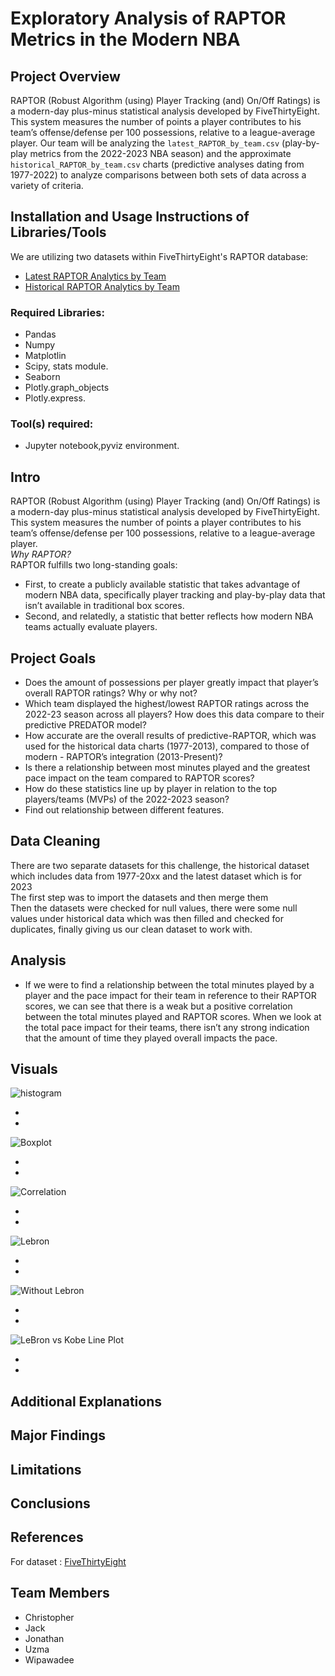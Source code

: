 # Exploratory Analysis of RAPTOR Metrics in the Modern NBA

## Project Overview
RAPTOR (Robust Algorithm (using) Player Tracking (and) On/Off Ratings) is a modern-day plus-minus statistical analysis developed by FiveThirtyEight. This system measures the number of points a player contributes to his team’s offense/defense per 100 possessions, relative to a league-average player. Our team will be analyzing the `latest_RAPTOR_by_team.csv` (play-by-play metrics from the 2022-2023 NBA season) and the approximate `historical_RAPTOR_by_team.csv` charts (predictive analyses dating from 1977-2022) to analyze comparisons between both sets of data across a variety of criteria. 

## Installation and Usage Instructions of Libraries/Tools
We are utilizing two datasets within FiveThirtyEight's RAPTOR database:

- [Latest RAPTOR Analytics by Team](https://projects.fivethirtyeight.com/nba-model/2023/latest_RAPTOR_by_team.csv) 
- [Historical RAPTOR Analytics by Team](https://github.com/fivethirtyeight/data/blob/master/nba-raptor/historical_RAPTOR_by_team.csv) 

### Required Libraries:
- Pandas
- Numpy
- Matplotlin
- Scipy, stats module.
- Seaborn
- Plotly.graph_objects
- Plotly.express.
### Tool(s) required:
- Jupyter notebook,pyviz environment.
## Intro
RAPTOR (Robust Algorithm (using) Player Tracking (and) On/Off Ratings) is a modern-day plus-minus statistical analysis developed by FiveThirtyEight. This system measures the number of points a player contributes to his team’s offense/defense per 100 possessions, relative to a league-average player.<br>
_Why RAPTOR?_<br>
RAPTOR fulfills two long-standing goals:
- First, to create a publicly available statistic that takes advantage of modern NBA data, specifically player tracking and play-by-play data that isn’t available in traditional box scores.
- Second, and relatedly,  a statistic that better reflects how modern NBA teams actually evaluate players.

## Project Goals
- Does the amount of possessions per player greatly impact that player’s overall RAPTOR ratings? Why or why not?
- Which team displayed the highest/lowest RAPTOR ratings across the 2022-23 season across all players? How does this data compare to their predictive PREDATOR model?
- How accurate are the overall results of predictive-RAPTOR, which was used for the historical data charts (1977-2013), compared to those of modern - RAPTOR’s integration (2013-Present)? 
- Is there a relationship between most minutes played and the greatest pace impact on the team compared to RAPTOR scores?
- How do these statistics line up by player in relation to the top players/teams (MVPs) of the 2022-2023 season?
- Find out relationship between different features.

## Data Cleaning
There are two separate datasets for this challenge, the historical dataset which includes data from 1977-20xx and the latest dataset which is for 2023<br>
The first step was to import the datasets and then merge them<br>
Then the datasets were checked for null values, there were some null values under historical data which was then filled and checked for duplicates, finally giving us our clean dataset to work with.
## Analysis
- If we were to find a relationship between the total minutes played by a player and the pace impact for their team in reference to their RAPTOR scores, we can see that there is a weak but a positive correlation between the total minutes played and RAPTOR scores. When we look at the total pace impact for their teams, there isn’t any strong indication that the amount of time they played overall impacts the pace.
## Visuals
![histogram](../RAPTOR-Analysis/Project%201%20Files/Visuals/histogram.png)

- 
- 
![Boxplot](../RAPTOR-Analysis/Project%201%20Files/Visuals/Boxplot.png)

- 
- 
![Correlation](../RAPTOR-Analysis/Project%201%20Files/Visuals/Correlation.png)

- 
- 

![Lebron](../RAPTOR-Analysis/Project%201%20Files/Visuals/Lebron.png)

- 
- 

![Without Lebron](../RAPTOR-Analysis/Project%201%20Files/Visuals/Lebronless.png)

- 
- 
![LeBron vs Kobe Line Plot](../RAPTOR-Analysis/Project%201%20Files/Visuals/LeBronvsKObepng.png)

- 
- 


## Additional Explanations

## Major Findings

## Limitations

## Conclusions

## References 
For dataset : [FiveThirtyEight](https://fivethirtyeight.com/features/how-our-raptor-metric-works/)
## Team Members
- Christopher
- Jack
- Jonathan
- Uzma
- Wipawadee